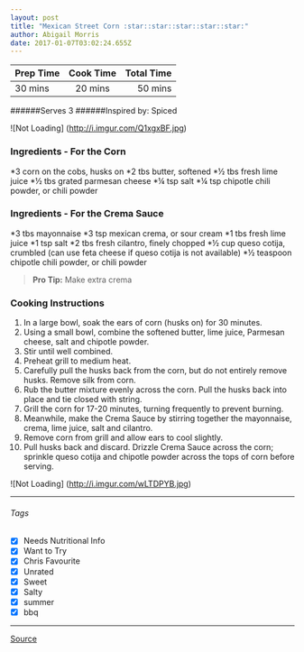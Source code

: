 ```yaml
---
layout: post
title: "Mexican Street Corn :star::star::star::star::star:"
author: Abigail Morris
date: 2017-01-07T03:02:24.655Z
---
```


| Prep Time  | Cook Time    | Total Time  |
| ---------- |:------------:| -----------:|
| 30 mins    | 20 mins      | 50 mins     |


######Serves 3
######Inspired by: Spiced

![Not Loading] (http://i.imgur.com/Q1xgxBF.jpg)

### Ingredients - For the Corn

*3 corn on the cobs, husks on
*2 tbs butter, softened
*½ tbs fresh lime juice
*½ tbs grated parmesan cheese
*¼ tsp salt
*¼ tsp chipotle chili powder, or chili powder

### Ingredients - For the Crema Sauce

*3 tbs mayonnaise
*3 tsp mexican crema, or sour cream
*1 tbs fresh lime juice
*1 tsp salt
*2 tbs fresh cilantro, finely chopped
*½ cup queso cotija, crumbled (can use feta cheese if queso cotija is not available)
*½ teaspoon chipotle chili powder, or chili powder

> **Pro Tip:** Make extra crema

### Cooking Instructions

1. In a large bowl, soak the ears of corn (husks on) for 30 minutes.
2. Using a small bowl, combine the softened butter, lime juice, Parmesan cheese, salt and chipotle powder. 
3. Stir until well combined.
4. Preheat grill to medium heat.
5. Carefully pull the husks back from the corn, but do not entirely remove husks. Remove silk from corn.
6. Rub the butter mixture evenly across the corn. Pull the husks back into place and tie closed with string.
7. Grill the corn for 17-20 minutes, turning frequently to prevent burning.
8. Meanwhile, make the Crema Sauce by stirring together the mayonnaise, crema, lime juice, salt and cilantro.
9. Remove corn from grill and allow ears to cool slightly.
10. Pull husks back and discard. Drizzle Crema Sauce across the corn; sprinkle queso cotija and chipotle powder across the tops of corn before serving.

![Not Loading] (http://i.imgur.com/wLTDPYB.jpg)

---

###### Tags
- [x] Needs Nutritional Info
- [x] Want to Try
- [x] Chris Favourite
- [x] Unrated
- [x] Sweet
- [x] Salty
- [x] summer
- [x] bbq

---

[Source](http://spicedblog.com/grilled-mexican-street-corn.html#_a5y_p=2381532)

